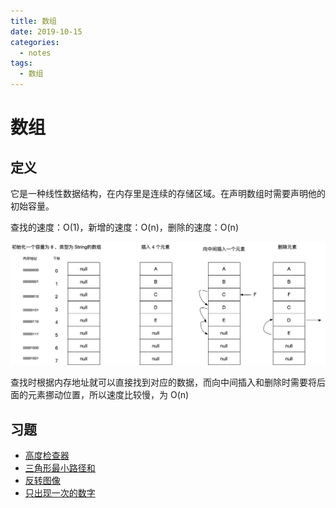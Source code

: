 ```yaml
---
title: 数组
date: 2019-10-15
categories:
  - notes
tags:
  - 数组
---
```


# 数组

## 定义

它是一种线性数据结构，在内存里是连续的存储区域。在声明数组时需要声明他的初始容量。

查找的速度：O(1)，新增的速度：O(n)，删除的速度：O(n)

![](https://raw.githubusercontent.com/liunaijie/images/master/数组.png)

查找时根据内存地址就可以直接找到对应的数据，而向中间插入和删除时需要将后面的元素挪动位置，所以速度比较慢，为 O(n)

## 习题

- [高度检查器](https://www.liunaijie.top/2019/06/18/LeetCode/高度检查器—LeetCode1051/)
- [三角形最小路径和](https://www.liunaijie.top/2019/06/16/LeetCode/三角形最小路径和—LeetCode120/)
- [反转图像](https://www.liunaijie.top/2019/06/10/LeetCode/反转图像—LeetCode832/)
- [只出现一次的数字](https://www.liunaijie.top/2019/04/11/LeetCode/只出现一次的数字--LeetCode136/)

